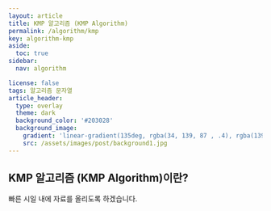 ```yaml
---
layout: article
title: KMP 알고리즘 (KMP Algorithm)
permalink: /algorithm/kmp
key: algorithm-kmp
aside:
  toc: true
sidebar:
  nav: algorithm

license: false
tags: 알고리즘 문자열
article_header:
  type: overlay
  theme: dark
  background_color: '#203028'
  background_image:
    gradient: 'linear-gradient(135deg, rgba(34, 139, 87 , .4), rgba(139, 34, 139, .4))'
    src: /assets/images/post/background1.jpg
---
```


## KMP 알고리즘 (KMP Algorithm)이란?
<!--more-->

빠른 시일 내에 자료를 올리도록 하겠습니다.